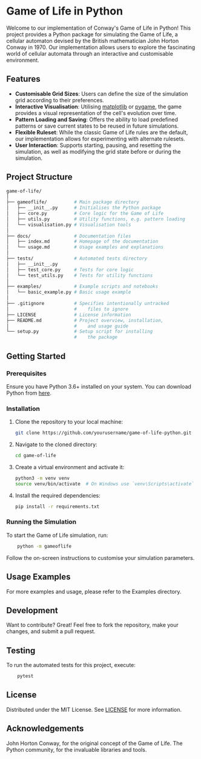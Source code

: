 # Game of Life in Python

Welcome to our implementation of Conway's Game of Life in Python! This project provides a Python package for simulating the Game of Life, a cellular automaton devised by the British mathematician John Horton Conway in 1970. Our implementation allows users to explore the fascinating world of cellular automata through an interactive and customisable environment.

## Features

- **Customisable Grid Sizes**: Users can define the size of the simulation grid according to their preferences.
- **Interactive Visualisation**: Utilising [matplotlib](https://matplotlib.org/) or [pygame](https://www.pygame.org/news), the game provides a visual representation of the cell's evolution over time.
- **Pattern Loading and Saving**: Offers the ability to load predefined patterns or save current states to be reused in future simulations.
- **Flexible Ruleset**: While the classic Game of Life rules are the default, our implementation allows for experimenting with alternate rulesets.
- **User Interaction**: Supports starting, pausing, and resetting the simulation, as well as modifying the grid state before or during the simulation.

## Project Structure
```bash
game-of-life/
│
├── gameoflife/          # Main package directory
│   ├── __init__.py      # Initialises the Python package
│   ├── core.py          # Core logic for the Game of Life
│   ├── utils.py         # Utility functions, e.g. pattern loading
│   └── visualisation.py # Visualisation tools
│
├── docs/                # Documentation files
│   ├── index.md         # Homepage of the documentation
│   └── usage.md         # Usage examples and explanations
│
├── tests/               # Automated tests directory
│   ├── __init__.py
│   ├── test_core.py     # Tests for core logic
│   └── test_utils.py    # Tests for utility functions
│
├── examples/            # Example scripts and notebooks
│   └── basic_example.py # Basic usage example
│
├── .gitignore           # Specifies intentionally untracked 
│                        #    files to ignore
├── LICENSE              # License information
├── README.md            # Project overview, installation, 
│                        #    and usage guide
└── setup.py             # Setup script for installing 
                         #    the package

```

## Getting Started

### Prerequisites

Ensure you have Python 3.6+ installed on your system. You can download Python from [here](https://www.python.org/downloads/).

### Installation

1. Clone the repository to your local machine:
   ```bash
   git clone https://github.com/yourusername/game-of-life-python.git
    ```
2. Navigate to the cloned directory:
    ```bash
    cd game-of-life
    ```
3. Create a virtual environment and activate it:
    ```bash
    python3 -m venv venv
    source venv/bin/activate  # On Windows use `venv\Scripts\activate`
    ```
4. Install the required dependencies:
    ```bash
    pip install -r requirements.txt
    ```

### Running the Simulation
To start the Game of Life simulation, run:
```bash
    python -m gameoflife
```

Follow the on-screen instructions to customise your simulation parameters.

## Usage Examples
For more examples and usage, please refer to the Examples directory.

## Development
Want to contribute? Great! Feel free to fork the repository, make your changes, and submit a pull request.

## Testing
To run the automated tests for this project, execute:

```bash
    pytest
```

## License
Distributed under the MIT License. See [LICENSE](LICENCE) for more information.

## Acknowledgements
John Horton Conway, for the original concept of the Game of Life.
The Python community, for the invaluable libraries and tools.
